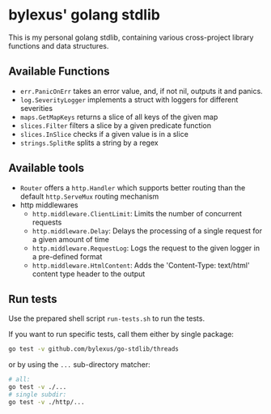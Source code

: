 # bylexus' golang stdlib

This is my personal golang stdlib, containing various cross-project library functions
and data structures.

## Available Functions

* `err.PanicOnErr` takes an error value, and, if not nil, outputs it and panics.
* `log.SeverityLogger` implements a struct with loggers for different severities
* `maps.GetMapKeys` returns a slice of all keys of the given map
* `slices.Filter` filters a slice by a given predicate function
* `slices.InSlice` checks if a given value is in a slice
* `strings.SplitRe` splits a string by a regex

## Available tools

* `Router` offers a `http.Handler` which supports better routing than the default `http.ServeMux` routing mechanism
* http middlewares
	* `http.middleware.ClientLimit`: Limits the number of concurrent requests
	* `http.middleware.Delay`: Delays the processing of a single request for a given amount of time
	* `http.middleware.RequestLog`: Logs the request to the given logger in a pre-defined format
	* `http.middleware.HtmlContent`: Adds the 'Content-Type: text/html' content type header to the output

## Run tests

Use the prepared shell script `run-tests.sh` to run the tests.

If you want to run specific tests, call them either by single package:

```sh
go test -v github.com/bylexus/go-stdlib/threads
```

or by using the `...` sub-directory matcher:

```sh
# all:
go test -v ./...
# single subdir:
go test -v ./http/...
```
